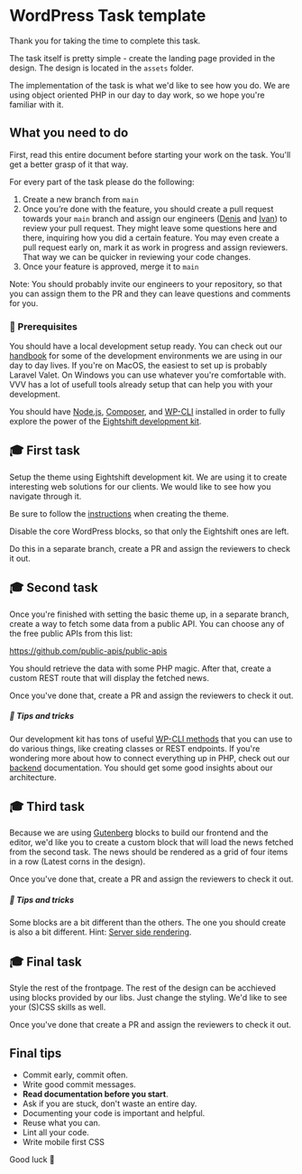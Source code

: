 # WordPress Task template

Thank you for taking the time to complete this task.

The task itself is pretty simple - create the landing page provided in the design. The design is located in the `assets` folder.

The implementation of the task is what we'd like to see how you do. We are using object oriented PHP in our day to day work, so we hope you're familiar with it.

## What you need to do

First, read this entire document before starting your work on the task. You'll get a better grasp of it that way.

For every part of the task please do the following:
1. Create a new branch from `main`
2. Once you’re done with the feature, you should create a pull request towards your `main` branch and assign our engineers ([Denis](https://github.com/dingo-d/) and [Ivan](https://github.com/IvanGrginovInf)) to review your pull request. They might leave some questions here and there, inquiring how you did a certain feature. You may even create a pull request early on, mark it as work in progress and assign reviewers. That way we can be quicker in reviewing your code changes.
3. Once your feature is approved, merge it to `main`

Note: You should probably invite our engineers to your repository, so that you can assign them to the PR and they can leave questions and comments for you.

### 🚀 Prerequisites

You should have a local development setup ready. You can check out our [handbook](https://infinum.com/handbook/books/wordpress) for some of the development environments we are using in our day to day lives. If you're on MacOS, the easiest to set up is probably Laravel Valet. On Windows you can use whatever you're comfortable with. VVV has a lot of usefull tools already setup that can help you with your development.

You should have [Node.js](https://nodejs.org/en/), [Composer](https://getcomposer.org/), and [WP-CLI](https://wp-cli.org/) installed in order to fully explore the power of the [Eightshift development kit](https://infinum.github.io/eightshift-docs/).

## 🎓 First task

Setup the theme using Eightshift development kit. We are using it to create interesting web solutions for our clients. We would like to see how you navigate through it.

Be sure to follow the [instructions](https://infinum.github.io/eightshift-docs/docs/theme/) when creating the theme.

Disable the core WordPress blocks, so that only the Eightshift ones are left.

Do this in a separate branch, create a PR and assign the reviewers to check it out.

## 🎓 Second task

Once you're finished with setting the basic theme up, in a separate branch, create a way to fetch some data from a public API. You can choose any of the free public APIs from this list:

https://github.com/public-apis/public-apis

You should retrieve the data with some PHP magic. After that, create a custom REST route that will display the fetched news.

Once you've done that, create a PR and assign the reviewers to check it out.

##### 🎉 Tips and tricks

Our development kit has tons of useful [WP-CLI methods](https://infinum.github.io/eightshift-docs/docs/basics/wp-cli) that you can use to do various things, like creating classes or REST endpoints. If you're wondering more about how to connect everything up in PHP, check out our [backend](https://infinum.github.io/eightshift-docs/docs/basics/backend) documentation. You should get some good insights about our architecture.

## 🎓 Third task

Because we are using [Gutenberg](https://github.com/WordPress/gutenberg/) blocks to build our frontend and the editor, we'd like you to create a custom block that will load the news fetched from the second task. The news should be rendered as a grid of four items in a row (Latest corns in the design).

Once you've done that, create a PR and assign the reviewers to check it out.

##### 🎉 Tips and tricks

Some blocks are a bit different than the others. The one you should create is also a bit different. Hint: [Server side rendering](https://infinum.github.io/eightshift-docs/docs/basics/blocks-intro#do-i-need-to-write-js-and-php-implementation-for-all-my-blocks).

## 🎓 Final task

Style the rest of the frontpage. The rest of the design can be acchieved using blocks provided by our libs. Just change the styling. We'd like to see your (S)CSS skills as well.

Once you've done that create a PR and assign the reviewers to check it out.

## Final tips

* Commit early, commit often.
* Write good commit messages.
* **Read documentation before you start**.
* Ask if you are stuck, don't waste an entire day.
* Documenting your code is important and helpful.
* Reuse what you can.
* Lint all your code.
* Write mobile first CSS

Good luck 🙂

